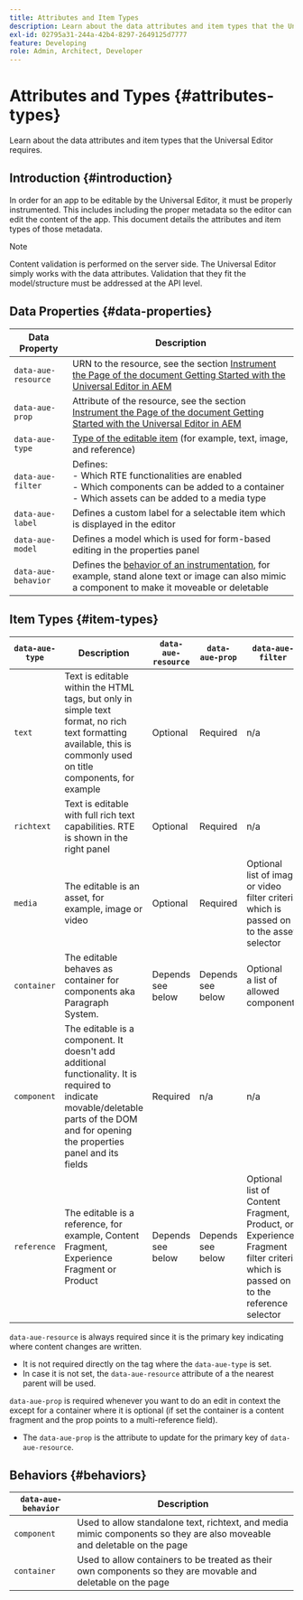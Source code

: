 ```yaml
---
title: Attributes and Item Types
description: Learn about the data attributes and item types that the Universal Editor requires.
exl-id: 02795a31-244a-42b4-8297-2649125d7777
feature: Developing
role: Admin, Architect, Developer
---
```


# Attributes and Types {#attributes-types}

Learn about the data attributes and item types that the Universal Editor requires.

## Introduction {#introduction}

In order for an app to be editable by the Universal Editor, it must be properly instrumented. This includes including the proper metadata so the editor can edit the content of the app. This document details the attributes and item types of those metadata.

>[!NOTE]
>
>Content validation is performed on the server side. The Universal Editor simply works with the data attributes. Validation that they fit the model/structure must be addressed at the API level.

## Data Properties {#data-properties}

|Data Property|Description|
|---|---|
|`data-aue-resource`|URN to the resource, see the section [Instrument the Page of the document Getting Started with the Universal Editor in AEM](getting-started.md#instrument-thepage)|
|`data-aue-prop`|Attribute of the resource, see the section [Instrument the Page of the document Getting Started with the Universal Editor in AEM](getting-started.md#instrument-thepage)|
|`data-aue-type`|[Type of the editable item](#item-types) (for example, text, image, and reference)|
|`data-aue-filter`|Defines:<br>- Which RTE functionalities are enabled<br>- Which components can be added to a container<br>- Which assets can be added to a media type|
|`data-aue-label`|Defines a custom label for a selectable item which is displayed in the editor|
|`data-aue-model`|Defines a model which is used for form-based editing in the properties panel|
|`data-aue-behavior`|Defines the [behavior of an instrumentation](#behaviors), for example, stand alone text or image can also mimic a component to make it moveable or deletable|

## Item Types {#item-types}

|`data-aue-type`|Description|`data-aue-resource`|`data-aue-prop`|`data-aue-filter`|`data-aue-label`|`data-aue-model`|`data-aue-behavior`|
|---|---|---|---|---|---|---|---|
|`text`|Text is editable within the HTML tags, but only in simple text format, no rich text formatting available, this is commonly used on title components, for example|Optional|Required|n/a|Optional|n/a|Optional|
|`richtext`|Text is editable with full rich text capabilities. RTE is shown in the right panel|Optional|Required|n/a|Optional|n/a|Optional|
|`media`|The editable is an asset, for example, image or video|Optional|Required|Optional<br>list of image or video filter criteria which is passed on to the asset selector|Optional|n/a|Optional|
|`container`|The editable behaves as container for components aka Paragraph System.|Depends <br>see below|Depends <br>see below|Optional<br>a list of allowed components|Optional|n/a|n/a|
|`component`|The editable is a component. It doesn't add additional functionality. It is required to indicate movable/deletable parts of the DOM and for opening the properties panel and its fields|Required|n/a|n/a|Optional|Optional|n/a|
|`reference`|The editable is a reference, for example, Content Fragment, Experience Fragment or Product|Depends <br>see below|Depends <br>see below|Optional<br>list of Content Fragment, Product, or Experience Fragment filter criteria which is passed on to the reference selector|Optional|Optional|n/a|

`data-aue-resource` is always required since it is the primary key indicating where content changes are written.

* It is not required directly on the tag where the `data-aue-type` is set.
* In case it is not set, the `data-aue-resource` attribute of a the nearest parent will be used.

`data-aue-prop` is required whenever you want to do an edit in context the except for a container where it is optional (if set the container is a content fragment and the prop points to a multi-reference field).

* The `data-aue-prop` is the attribute to update for the primary key of `data-aue-resource`.

## Behaviors {#behaviors}

|`data-aue-behavior`|Description|
|---|---|
|`component`|Used to allow standalone text, richtext, and media mimic components so they are also moveable and deletable on the page|
|`container`|Used to allow containers to be treated as their own components so they are movable and deletable on the page|
